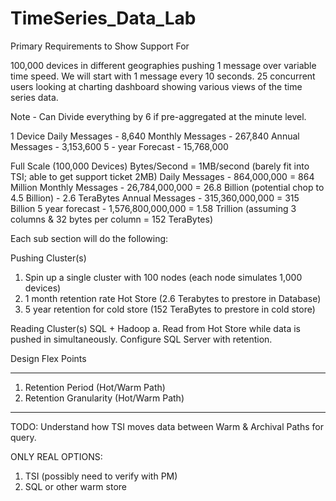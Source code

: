 # TimeSeries_Data_Lab

Primary Requirements to Show Support For

100,000 devices in different geographies pushing 1 message over variable time speed.  We will start with 1 message every 10 seconds.
25 concurrent users looking at charting dashboard showing various views of the time series data.

Note - Can Divide everything by 6 if pre-aggregated at the minute level.

1 Device
Daily Messages - 8,640
Monthly Messages - 267,840
Annual Messages - 3,153,600
5 - year Forecast - 15,768,000

Full Scale (100,000 Devices)
Bytes/Second = 1MB/second (barely fit into TSI; able to get support ticket 2MB)
Daily Messages - 864,000,000 = 864 Million
Monthly Messages - 26,784,000,000 = 26.8 Billion  (potential chop to 4.5 Billion) - 2.6 TeraBytes
Annual Messages - 315,360,000,000 = 315 Billion
5 year forecast - 1,576,800,000,000 = 1.58 Trillion (assuming 3 columns & 32 bytes per column = 152 TeraBytes)

Each sub section will do the following:

Pushing Cluster(s)
1.  Spin up a single cluster with 100 nodes (each node simulates 1,000 devices)
2.  1 month retention rate Hot Store (2.6 Terabytes to prestore in Database)
3.  5 year retention for cold store (152 TeraBytes to prestore in cold store)

Reading Cluster(s)
SQL + Hadoop
    a.  Read from Hot Store while data is pushed in simultaneously.  Configure SQL Server with retention.



Design Flex Points

-------------------------------------------

1.  Retention Period (Hot/Warm Path)
2.  Retention Granularity (Hot/Warm Path)

-------------------------------------------

TODO:  Understand how TSI moves data between Warm & Archival Paths for query.

ONLY REAL OPTIONS:

1.  TSI (possibly need to verify with PM)
2.  SQL or other warm store